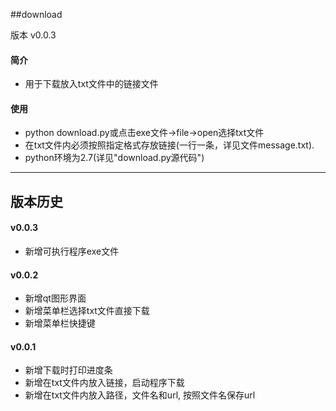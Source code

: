 ##download

版本 v0.0.3

#### 简介

  * 用于下载放入txt文件中的链接文件

#### 使用

  * python download.py或点击exe文件->file->open选择txt文件
  * 在txt文件内必须按照指定格式存放链接(一行一条，详见文件message.txt).
  * python环境为2.7(详见"download.py源代码")

----------------------------

## 版本历史

#### v0.0.3

  * 新增可执行程序exe文件

#### v0.0.2

  * 新增qt图形界面
  * 新增菜单栏选择txt文件直接下载
  * 新增菜单栏快捷键

#### v0.0.1

  * 新增下载时打印进度条
  * 新增在txt文件内放入链接，启动程序下载
  * 新增在txt文件内放入路径，文件名和url, 按照文件名保存url